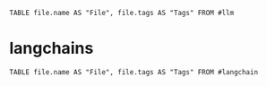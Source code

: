 




```dataview
TABLE file.name AS "File", file.tags AS "Tags" FROM #llm
```




# langchains

```dataview
TABLE file.name AS "File", file.tags AS "Tags" FROM #langchain 
```
